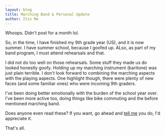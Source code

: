 ```yaml
---
layout: blog
title: Marching Band & Personal Update
author: Itzz Me
---
```


Whoops. Didn't post for a month lol.

So, in the time, I have finished my 9th grade year (US), and it is now summer. I have summer school, because I goofed up. ALso, as part of my band program, I must attend rehearsals and that.

I did not do too well on those rehearsals. Some stuff they made us do looked honestly goofy. Holding up my marching instrument (baritone) was just plain terrible. I don't look forward to combining the marching aspects with the playing aspects. One highlight though,  there were plenty of new faces (and some familiar ones) who were incoming 9th graders.

I've been doing better emotionally with the burden of the school year over. I've been more active too, doing things like bike commuting and the before mentioned marching band.

Does anyone even read these? If you want, go ahead and [tell me](https://itzzcode.github.io/about#contacts) you do, I'd appreciate it.

That's all.
